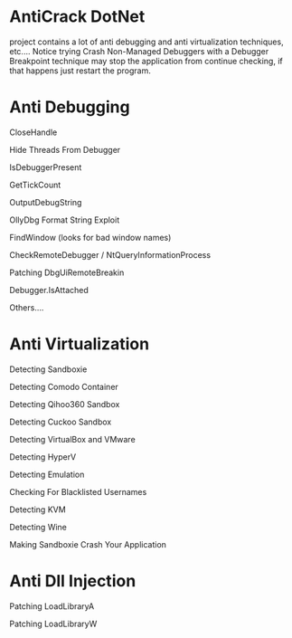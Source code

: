 # AntiCrack DotNet
project contains a lot of anti debugging and anti virtualization techniques, etc.... Notice trying Crash Non-Managed Debuggers with a Debugger Breakpoint technique may stop the application from continue checking, if that happens just restart the program.
# Anti Debugging
CloseHandle

Hide Threads From Debugger

IsDebuggerPresent

GetTickCount

OutputDebugString

OllyDbg Format String Exploit

FindWindow (looks for bad window names)

CheckRemoteDebugger / NtQueryInformationProcess

Patching DbgUiRemoteBreakin

Debugger.IsAttached

Others....
# Anti Virtualization
Detecting Sandboxie

Detecting Comodo Container

Detecting Qihoo360 Sandbox

Detecting Cuckoo Sandbox

Detecting VirtualBox and VMware

Detecting HyperV

Detecting Emulation

Checking For Blacklisted Usernames

Detecting KVM

Detecting Wine

Making Sandboxie Crash Your Application
# Anti Dll Injection
Patching LoadLibraryA

Patching LoadLibraryW
